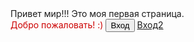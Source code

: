 <html>
<head>
<title>Моя первая страница!</title>
</head>
<body>
Привет мир!!! Это моя первая страница.
<br>
<font color="#CC0000"> Добро пожаловать! :) </font>
<input type="button" value="Вход" onclick="window.location.href='registration.html';">
<a href="registration.html">Вход2</a>
</body>
</html>

